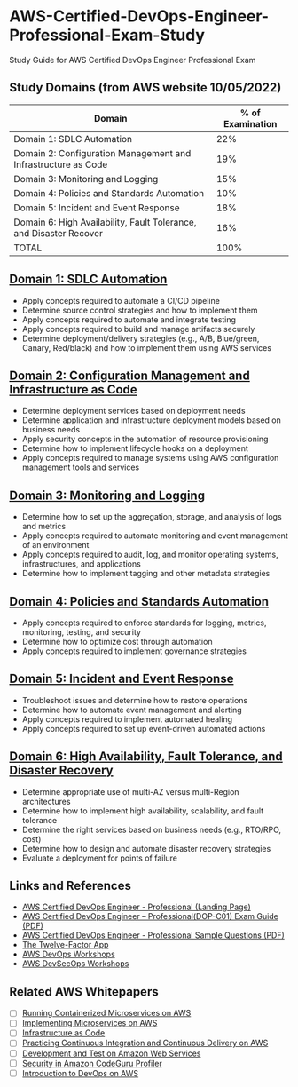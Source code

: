 # AWS-Certified-DevOps-Engineer-Professional-Exam-Study
Study Guide for AWS Certified DevOps Engineer Professional Exam

## Study Domains (from AWS website 10/05/2022)
Domain | % of Examination
------ | ----------------
Domain 1: SDLC Automation | 22%
Domain 2: Configuration Management and Infrastructure as Code | 19%
Domain 3: Monitoring and Logging | 15%
Domain 4: Policies and Standards Automation | 10%
Domain 5: Incident and Event Response | 18%
Domain 6: High Availability, Fault Tolerance, and Disaster Recover | 16%
TOTAL | 100%

## [Domain 1: SDLC Automation](./domain-1-sdlc-automation.md)
* Apply concepts required to automate a CI/CD pipeline
* Determine source control strategies and how to implement them
* Apply concepts required to automate and integrate testing
* Apply concepts required to build and manage artifacts securely
* Determine deployment/delivery strategies (e.g., A/B, Blue/green, Canary, Red/black) and how to implement them using AWS services

## [Domain 2: Configuration Management and Infrastructure as Code](./domain-2-configuration-management-and-infrastructure-as-code.md)
* Determine deployment services based on deployment needs
* Determine application and infrastructure deployment models based on business needs
* Apply security concepts in the automation of resource provisioning
* Determine how to implement lifecycle hooks on a deployment
* Apply concepts required to manage systems using AWS configuration management tools and services

## [Domain 3: Monitoring and Logging](./domain-3-monitoring-and-logging.md)
* Determine how to set up the aggregation, storage, and analysis of logs and metrics
* Apply concepts required to automate monitoring and event management of an environment
* Apply concepts required to audit, log, and monitor operating systems, infrastructures, and applications
* Determine how to implement tagging and other metadata strategies

## [Domain 4: Policies and Standards Automation](./domain-4-policies-and-standards-automation.md)
* Apply concepts required to enforce standards for logging, metrics, monitoring, testing, and security
* Determine how to optimize cost through automation
* Apply concepts required to implement governance strategies

## [Domain 5: Incident and Event Response](./domain-5-incident-and-event-response.md)
* Troubleshoot issues and determine how to restore operations
* Determine how to automate event management and alerting
* Apply concepts required to implement automated healing
* Apply concepts required to set up event-driven automated actions

## [Domain 6: High Availability, Fault Tolerance, and Disaster Recovery](./domain-6-high-availability-fault-tolerance-and-disaster-recovery.md)
* Determine appropriate use of multi-AZ versus multi-Region architectures
* Determine how to implement high availability, scalability, and fault tolerance
* Determine the right services based on business needs (e.g., RTO/RPO, cost)
* Determine how to design and automate disaster recovery strategies
* Evaluate a deployment for points of failure

## Links and References
- [AWS Certified DevOps Engineer - Professional (Landing Page)](https://aws.amazon.com/certification/certified-devops-engineer-professional/)
- [AWS Certified DevOps Engineer – Professional(DOP-C01) Exam Guide (PDF)](https://d1.awsstatic.com/training-and-certification/docs-devops-pro/AWS-Certified-DevOps-Engineer-Professional_Exam-Guide.pdf)
- [AWS Certified DevOps Engineer - Professional Sample Questions (PDF)](https://d1.awsstatic.com/training-and-certification/docs-devops-pro/AWS-Certified-DevOps-Engineer-Professional_Sample-Questions.pdf)
- [The Twelve-Factor App](https://12factor.net/)
- [AWS DevOps Workshops](https://workshops.aws/categories/DevOps)
- [AWS DevSecOps Workshops](https://workshops.aws/categories/DevSecOps)

## Related AWS Whitepapers
- [ ] [Running Containerized Microservices on AWS](https://d1.awsstatic.com/whitepapers/DevOps/running-containerized-microservices-on-aws.pdf)
- [ ] [Implementing Microservices on AWS](https://d1.awsstatic.com/whitepapers/microservices-on-aws.pdf)
- [ ] [Infrastructure as Code](https://d1.awsstatic.com/whitepapers/DevOps/infrastructure-as-code.pdf)
- [ ] [Practicing Continuous Integration and Continuous Delivery on AWS](https://docs.aws.amazon.com/whitepapers/latest/practicing-continuous-integration-continuous-delivery/practicing-continuous-integration-continuous-delivery.html)
- [ ] [Development and Test on Amazon Web Services](https://docs.aws.amazon.com/whitepapers/latest/development-and-test-on-aws/development-and-test-on-aws.html)
- [ ] [Security in Amazon CodeGuru Profiler](https://docs.aws.amazon.com/whitepapers/latest/security-in-codeguru-profiler/security-in-codeguru-profiler.html)
- [ ] [Introduction to DevOps on AWS](https://docs.aws.amazon.com/whitepapers/latest/introduction-devops-aws/welcome.html)